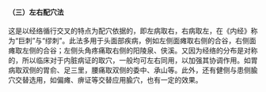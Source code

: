 #### （三）左右配穴法 

 这是以经络循行交叉的特点为配穴依据的，即左病取右，右病取左，在《内经》称为“巨刺”与“缪刺”。此法多用于头面部疾病，例如左侧面瘫取右侧的合谷，右侧面瘫取左侧的合谷；左侧头角疼痛取右侧的阳陵泉、侠溪。又因为经络的分布是对称的，所以临床对于内脏病证的取穴，一般均可左右同用，以加强其协调作用。如胃病取双侧的胃俞、足三里，腰痛取双侧的委中、承山等。此外，还有健侧与患侧腧穴交替选用，如偏瘫、痹证等交替应用腧穴，也有一定的效果。
